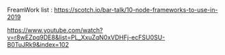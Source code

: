 FreamWork list : 
https://scotch.io/bar-talk/10-node-frameworks-to-use-in-2019



https://www.youtube.com/watch?v=r8wEZpq9DE8&list=PL_XxuZqN0xVDHFj-ecFSU0SU-B0TuJRk9&index=102